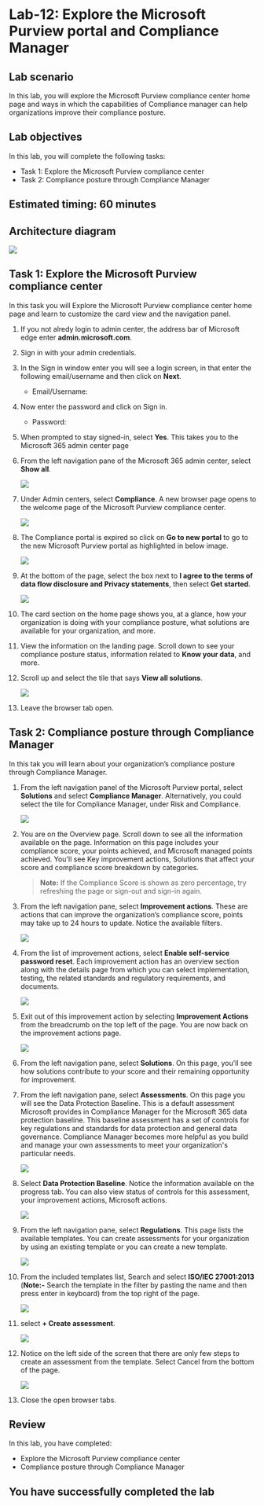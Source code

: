 # Lab-12: Explore the Microsoft Purview portal and Compliance Manager

## Lab scenario
In this lab, you will explore the Microsoft Purview compliance center home page and ways in which the capabilities of Compliance manager can help organizations improve their compliance posture.

## Lab objectives

In this lab, you will complete the following tasks:

+ Task 1: Explore the Microsoft Purview compliance center
+ Task 2: Compliance posture through Compliance Manager

## Estimated timing: 60 minutes

## Architecture diagram

![](../Images/sc900lab12.png)


## Task 1: Explore the Microsoft Purview compliance center
 In this task  you will Explore the Microsoft Purview compliance center home page and learn to customize the card view and the navigation panel.

1. If you not alredy login to admin center, the address bar of Microsoft edge enter **admin.microsoft.com**.

2. Sign in with your admin credentials.
   
3. In the Sign in window enter you will see a login screen, in that enter the following email/username and then click on **Next**. 

    * Email/Username: <inject key="AzureAdUserEmail"></inject>

4. Now enter the password and click on Sign in.
   
   * Password: <inject key="AzureAdUserPassword"></inject>
  
5. When prompted to stay signed-in, select **Yes**. This takes you to the Microsoft 365 admin center page

6. From the left navigation pane of the Microsoft 365 admin center, select **Show all**.

     ![](../Images/L12T1S6.png)

7. Under Admin centers, select **Compliance**.  A new browser page opens to the welcome page of the Microsoft Purview compliance center.

     ![](../Images/L12T1S7.png)

8. The Compliance portal is expired so click on **Go to new portal** to go to the new Microsoft Purview portal as highlighted in below image.

     ![](../Images/E12T1S7.png)
   
9. At the bottom of the page, select the box next to **I agree to the terms of data flow disclosure and Privacy statements**, then select **Get started**.

     ![](../Images/E12T1S8.png)
     
10. The card section on the home page shows you, at a glance, how your organization is doing with your compliance posture, what solutions are available for your organization, and more.
   
11. View the information on the landing page. Scroll down to see your compliance posture status, information related to **Know your data**, and more.
   
12. Scroll up and select the tile that says **View all solutions**.
    
     ![](../Images/E12T1S12.png)
     
13. Leave the browser tab open.

## Task 2: Compliance posture through Compliance Manager
 In this tak you will learn about your organization’s compliance posture through Compliance Manager.

 1. From the left navigation panel of the Microsoft Purview portal, select **Solutions** and select **Compliance Manager**. Alternatively, you could select the tile for Compliance Manager, under Risk and Compliance.

      ![](../Images/E12T2S1.png)

 2. You are on the Overview page. Scroll down to see all the information available on the page. Information on this page includes your compliance score, your points achieved, and Microsoft managed points achieved. You'll see Key improvement actions, Solutions that affect your score and compliance score breakdown by categories.

     >**Note:** If the Compliance Score is shown as zero percentage, try refreshing the page or sign-out and sign-in again.
 
 3. From the left navigation pane, select **Improvement actions**.  These are actions that can improve the organization’s compliance score, points may take up to 24 hours to update.  Notice the available filters.

     ![](../Images/E12T2S3.png)

 4. From the list of improvement actions, select **Enable self-service password reset**.  Each improvement action has an overview section along with the details page from which you can select implementation, testing, the related standards and regulatory requirements, and documents.

     ![](../Images/E12T2S4.png)

 5. Exit out of this improvement action by selecting **Improvement Actions** from the breadcrumb on the top left of the page. You are now back on the improvement actions page.

     ![](../Images/E12T2S5.png)

 6. From the left navigation pane, select **Solutions**. On this page, you'll see how solutions contribute to your score and their remaining opportunity for improvement.

 7. From the left navigation pane, select **Assessments**. On this page you will see the Data Protection Baseline. This is a default assessment Microsoft provides in Compliance Manager for the Microsoft 365 data protection baseline.  This baseline assessment has a set of controls for key regulations and standards for data protection and general data governance. Compliance Manager becomes more helpful as you build and manage your own assessments to meet your organization's particular needs.

     ![](../Images/E12T2S7.png)

 8. Select **Data Protection Baseline**. Notice the information available on the progress tab. You can also view status of controls for this assessment, your improvement actions, Microsoft actions.

     ![](../Images/E12T2S8.png)

 9. From the left navigation pane, select **Regulations**. This page lists the available templates. You can create assessments for your organization by using an existing template or you can create a new template.

     ![](../Images/E12T2S9.png)
 
 10. From the included templates list, Search and select **ISO/IEC 27001:2013** (**Note:-** Search the template in the filter by pasting the name and then press enter in keyboard) from the top right of the page.

     ![](../Images/E12T2S10.png)

 11. select **+ Create assessment**.

     ![](../Images/E12T2S11.png)

 12. Notice on the left side of the screen that there are only few steps to create an assessment from the template.  Select Cancel from the bottom of the page.

     ![](../Images/E12T2S12.png)

 14. Close the open browser tabs.

## Review
In this lab, you have completed:
- Explore the Microsoft Purview compliance center
- Compliance posture through Compliance Manager
  
## You have successfully completed the lab
